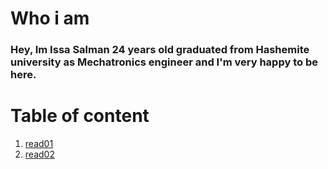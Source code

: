 # Who i am
### Hey, Im Issa Salman 24 years old graduated from Hashemite university as Mechatronics engineer and I'm very happy to be here.

# Table of content 
1. [read01](https://issasalman.github.io/reading-notes/read-01)
2. [read02](https://issasalman.github.io/reading-notes/read02)
 